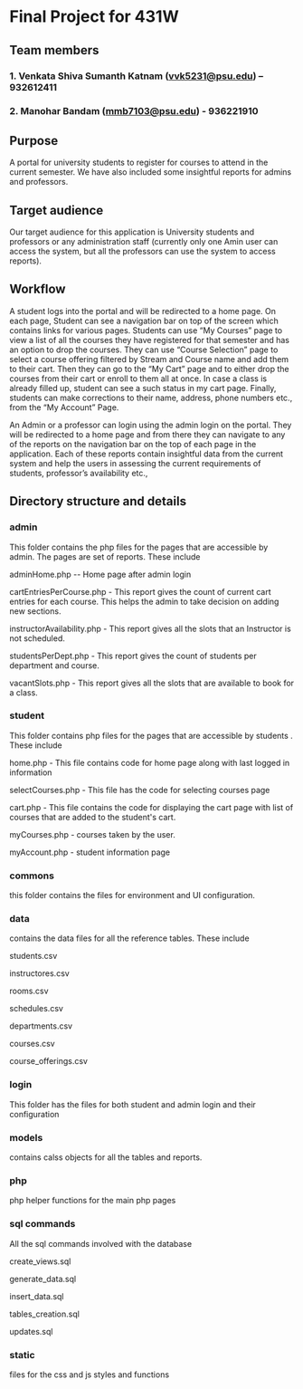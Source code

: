 # Final Project for 431W

## Team members

### 1. Venkata Shiva Sumanth Katnam (vvk5231@psu.edu) – 932612411

### 2. Manohar Bandam (mmb7103@psu.edu) - 936221910

## Purpose

A portal for university students to register for courses to attend in the current semester. We have also included some insightful reports for admins and professors.

## Target audience

Our target audience for this application is University students and professors or any administration staff (currently only one Amin user can access the system, but all the professors can use the system to access reports).

## Workflow

A student logs into the portal and will be redirected to a home page. On each page, Student can see a navigation bar on top of the screen which contains links for various pages. Students can use “My Courses” page to view a list of all the courses they have registered for that semester and has an option to drop the courses. They can use “Course Selection” page to select a course offering filtered by Stream and Course name and add them to their cart. Then they can go to the “My Cart” page and to either drop the courses from their cart or enroll to them all at once. In case a class is already filled up, student can see a such status in my cart page. Finally, students can make corrections to their name, address, phone numbers etc., from the “My Account” Page.

An Admin or a professor can login using the admin login on the portal. They will be redirected to a home page and from there they can navigate to any of the reports on the navigation bar on the top of each page in the application. Each of these reports contain insightful data from the current system and help the users in assessing the current requirements of students, professor’s availability etc.,

## Directory structure and details

### admin

This folder contains the php files for the pages that are accessible by admin. The pages are set of reports. These include

adminHome.php -- Home page after admin login

cartEntriesPerCourse.php - This report gives the count of current cart entries for each course. This helps the admin to take decision on adding new sections.

instructorAvailability.php - This report gives all the slots that an Instructor is not scheduled.

studentsPerDept.php - This report gives the count of students per department and course.

vacantSlots.php - This report gives all the slots that are available to book for a class.

### student

This folder contains php files for the pages that are accessible by students . These include

home.php - This file contains code for home page along with last logged in information

selectCourses.php - This file has the code for selecting courses page

cart.php - This file contains the code for displaying the cart page with list of courses that are added to the student's cart.

myCourses.php - courses taken by the user.

myAccount.php - student information page

### commons

this folder contains the files for environment and UI configuration.

### data

contains the data files for all the reference tables. These include

students.csv

instructores.csv

rooms.csv

schedules.csv

departments.csv

courses.csv

course_offerings.csv

### login

This folder has the files for both student and admin login and their configuration

### models

contains calss objects for all the tables and reports.

### php

php helper functions for the main php pages

### sql commands

All the sql commands involved with the database

create_views.sql

generate_data.sql

insert_data.sql

tables_creation.sql

updates.sql

### static

files for the css and js styles and functions
